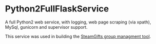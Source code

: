 # Python2FullFlaskService

A full Python2 web service, with logging, web page scraping (via xpath), MySql, gunicorn and supervisor support.

This service was used in building the <a href="https://github.com/AlexMilman/steamgifts-group-management-tool">SteamGifts group managment tool</a>.

